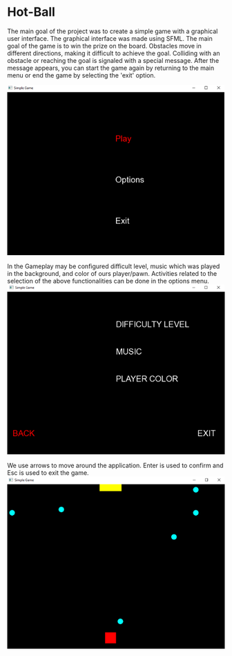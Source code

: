 # Hot-Ball

The main goal of the project was to create a simple game with a graphical user interface. The graphical interface was made using SFML. The main goal of the game is to win the prize
on the board. Obstacles move in different directions, making it difficult to achieve the goal. Colliding with an obstacle or reaching the goal is signaled with a special message. After the message appears, you can start the game again by returning to the main menu or end the game by selecting the 'exit' option.

![Alt text](readme_image/image-2.png)

In the Gameplay may be configured difficult level, music which was played in the background, and color of ours player/pawn. Activities related to the selection of the above functionalities can be done in the options menu. 
<br>
![Alt text](readme_image/image-1.png)

We use arrows to move around the application. Enter is used to confirm and Esc is used to exit the game.
![Alt text](readme_image/image.png)

